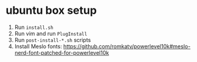 # ubuntu box setup
1. Run `install.sh`
2. Run vim and run `PlugInstall`
3. Run `post-install-*.sh` scripts
4. Install Meslo fonts: https://github.com/romkatv/powerlevel10k#meslo-nerd-font-patched-for-powerlevel10k

